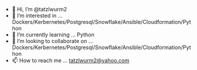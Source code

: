 - 👋 Hi, I’m @tatzlwurm2
- 👀 I’m interested in ... Dockers/Kerbernetes/Postgresql/Snowflake/Ansible/Cloudformation/Python
- 🌱 I’m currently learning ... Python
- 💞️ I’m looking to collaborate on ... Dockers/Kerbernetes/Postgresql/Snowflake/Ansible/Cloudformation/Python
- 📫 How to reach me ... tatzlwurm2@yahoo.com

<!---
tatzlwurm2/tatzlwurm2 is a ✨ special ✨ repository because its `README.md` (this file) appears on your GitHub profile.
You can click the Preview link to take a look at your changes.
--->
